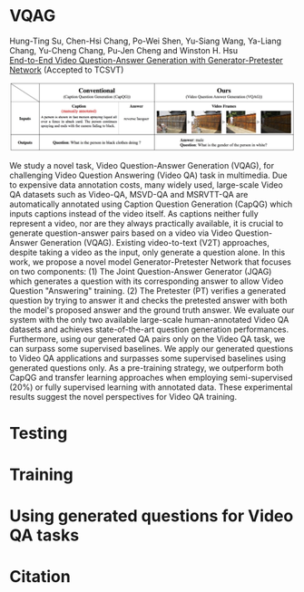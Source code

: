 # VQAG
Hung-Ting Su, Chen-Hsi Chang, Po-Wei Shen, Yu-Siang Wang, Ya-Liang Chang, Yu-Cheng Chang, Pu-Jen Cheng and Winston H. Hsu <br>
[End-to-End Video Question-Answer Generation with Generator-Pretester Network](https://arxiv.org/abs/2101.01447) (Accepted to TCSVT)

![ ](vdqg.jpg)

We study a novel task, Video Question-Answer Generation (VQAG), for challenging Video Question Answering (Video QA) task in multimedia. Due to expensive data annotation costs, many widely used, large-scale Video QA datasets such as Video-QA, MSVD-QA and MSRVTT-QA are automatically annotated using Caption Question Generation (CapQG) which inputs captions instead of the video itself. As captions neither fully represent a video, nor are they always practically available, it is crucial to generate question-answer pairs based on a video via Video Question-Answer Generation (VQAG). Existing video-to-text (V2T) approaches, despite taking a video as the input, only generate a question alone. In this work, we propose a novel model Generator-Pretester Network that focuses on two components: (1) The Joint Question-Answer Generator (JQAG) which generates a question with its corresponding answer to allow Video Question "Answering" training. (2) The Pretester (PT) verifies a generated question by trying to answer it and checks the pretested answer with both the model's proposed answer and the ground truth answer. We evaluate our system with the only two available large-scale human-annotated Video QA datasets and achieves state-of-the-art question generation performances. Furthermore, using our generated QA pairs only on the Video QA task, we can surpass some supervised baselines. We apply our generated questions to Video QA applications and surpasses some supervised baselines using generated questions only. As a pre-training strategy, we outperform both CapQG and transfer learning approaches when employing semi-supervised (20%) or fully supervised learning with annotated data. These experimental results suggest the novel perspectives for Video QA training.

# Testing

# Training

# Using generated questions for Video QA tasks

# Citation
